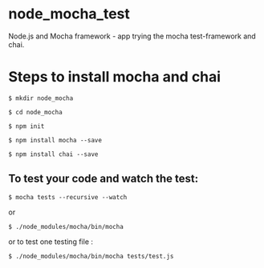 # node_mocha_test
Node.js and Mocha framework - app trying the mocha test-framework and chai.

# Steps to install mocha and chai
```
$ mkdir node_mocha

$ cd node_mocha

$ npm init

$ npm install mocha --save

$ npm install chai --save
```

## To test your code and watch the test:
```
$ mocha tests --recursive --watch
```
or
```
$ ./node_modules/mocha/bin/mocha
```
or to test one testing file :
```
$ ./node_modules/mocha/bin/mocha tests/test.js
```
